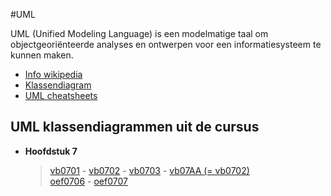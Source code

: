 #UML

UML (Unified Modeling Language) is een modelmatige taal om objectgeoriënteerde analyses en ontwerpen voor een informatiesysteem te kunnen maken. 

- [Info wikipedia](http://nl.wikipedia.org/wiki/Unified_Modeling_Language)
- [Klassendiagram](http://www.tutorialspoint.com/uml/uml_class_diagram.htm)
- [UML cheatsheets](http://modeling-languages.com/best-uml-cheatsheets-and-reference-guides/)

## UML klassendiagrammen uit de cursus

*   **Hoofdstuk 7**

    > [vb0701](hst07/vb0701.png) - [vb0702](hst07/vb0702.png) - [vb0703](hst07/vb0703.png) - [vb07AA (= vb0702)](hst07/vb0702.png)  
    > [oef0706](hst07/oef0706.png) - [oef0707](hst07/oef0707.png)
